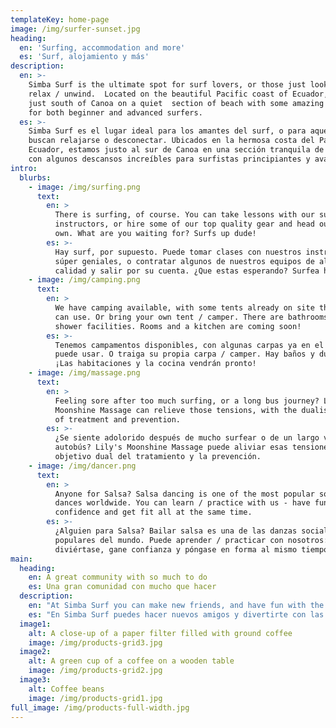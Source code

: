 ```yaml
---
templateKey: home-page
image: /img/surfer-sunset.jpg
heading:
  en: 'Surfing, accommodation and more'
  es: 'Surf, alojamiento y más'
description:
  en: >-
    Simba Surf is the ultimate spot for surf lovers, or those just looking to
    relax / unwind.  Located on the beautiful Pacific coast of Ecuador, we are
    just south of Canoa on a quiet  section of beach with some amazing breaks
    for both beginner and advanced surfers.
  es: >-
    Simba Surf es el lugar ideal para los amantes del surf, o para aquellos que
    buscan relajarse o desconectar. Ubicados en la hermosa costa del Pacífico de
    Ecuador, estamos justo al sur de Canoa en una sección tranquila de la playa
    con algunos descansos increíbles para surfistas principiantes y avanzados.
intro:
  blurbs:
    - image: /img/surfing.png
      text:
        en: >
          There is surfing, of course. You can take lessons with our super cool
          instructors, or hire some of our top quality gear and head out on your
          own. What are you waiting for? Surfs up dude!
        es: >-
          Hay surf, por supuesto. Puede tomar clases con nuestros instructores
          súper geniales, o contratar algunos de nuestros equipos de alta
          calidad y salir por su cuenta. ¿Que estas esperando? Surfea hasta tio!
    - image: /img/camping.png
      text:
        en: >
          We have camping available, with some tents already on site that you
          can use. Or bring your own tent / camper. There are bathrooms and
          shower facilities. Rooms and a kitchen are coming soon!
        es: >-
          Tenemos campamentos disponibles, con algunas carpas ya en el sitio que
          puede usar. O traiga su propia carpa / camper. Hay baños y duchas.
          ¡Las habitaciones y la cocina vendrán pronto!
    - image: /img/massage.png
      text:
        en: >
          Feeling sore after too much surfing, or a long bus journey? Lily's
          Moonshine Massage can relieve those tensions, with the dualistic goal
          of treatment and prevention.
        es: >-
          ¿Se siente adolorido después de mucho surfear o de un largo viaje en
          autobús? Lily's Moonshine Massage puede aliviar esas tensiones, con el
          objetivo dual del tratamiento y la prevención.
    - image: /img/dancer.png
      text:
        en: >
          Anyone for Salsa? Salsa dancing is one of the most popular social
          dances worldwide. You can learn / practice with us - have fun, build
          confidence and get fit all at the same time.
        es: >-
          ¿Alguien para Salsa? Bailar salsa es una de las danzas sociales más
          populares del mundo. Puede aprender / practicar con nosotros:
          diviértase, gane confianza y póngase en forma al mismo tiempo.
main:
  heading:
    en: A great community with so much to do
    es: Una gran comunidad con mucho que hacer
  description:
    en: "At Simba Surf you can make new friends, and have fun with the many activities - enjoy  as much or as little as you like. As locals, we can help you with advice on the best tours  to do in the area. And we would love to take you to Beerkingo for some delicious local craft beer \U0001F37B\n"
    es: "En Simba Surf puedes hacer nuevos amigos y divertirte con las múltiples actividades, disfruta tanto o tan poco como quieras. Como lugareños, podemos ayudarlo con consejos sobre las mejores excursiones para realizar en el área. Y nos encantaría llevarte a Beerkingo para disfrutar de una deliciosa cerveza artesanal local \U0001F37B"
  image1:
    alt: A close-up of a paper filter filled with ground coffee
    image: /img/products-grid3.jpg
  image2:
    alt: A green cup of a coffee on a wooden table
    image: /img/products-grid2.jpg
  image3:
    alt: Coffee beans
    image: /img/products-grid1.jpg
full_image: /img/products-full-width.jpg
---
```


